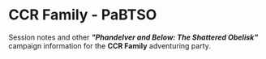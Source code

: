 # CCR Family - PaBTSO
Session notes and other _**"Phandelver and Below: The Shattered Obelisk"**_ campaign information for the **CCR Family** adventuring party.

